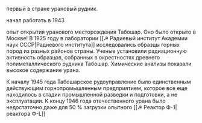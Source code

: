 первый в стране урановый рудник.

начал работать в 1943

опыт открытия уранового месторождения Табошар. Оно было открыто в Москве! В 1925 году в лаборатории [[☭ Радиевый институт Академии наук СССР|Радиевого института]] исследовались образцы горных пород из разных районов страны. Ученые установили радиационную активность образцов, собранных в окрестностях древнего полиметаллического рудника Табошар. Химические анализы показали высокое содержание урана.



К началу 1945 года Табошарское рудоуправление было единственным действующим горнопромышленным предприятием, которое все еще находилось в стадии промышленной разведки и подготовки, а не эксплуатации. К концу 1946 года отечественного урана было недостаточно даже для 50 % загрузки опытного [[☭ Реактор Ф-1|реактора Ф-L]] 

